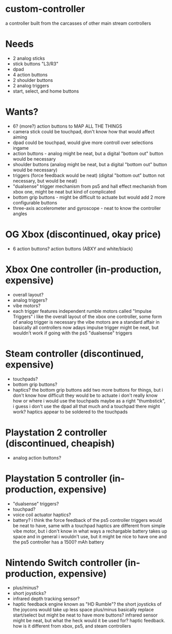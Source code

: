 # custom-controller
a controller built from the carcasses of other main stream controllers

# Needs
* 2 analog sticks
* stick buttons "L3/R3"
* dpad
* 4 action buttons
* 2 shoulder buttons
* 2 analog triggers
* start, select, and home buttons

# Wants?
* 6? (more?) action buttons to MAP ALL THE THINGS
* camera stick could be touchpad, don't know how that would affect aiming
* dpad could be touchpad, would give more controll over selections ingame
* action buttons - analog might be neat, but a digital "bottom out" button would be necessary
* shoulder buttons (analog might be neat, but a digital "bottom out" button would be necessary)
* triggers (force feedback would be neat) (digital "bottom out" button not necessary, but would be neat)
* "dualsense" trigger mechanism from ps5 and hall effect mechanish from xbox one, might be neat but kind of complicated
* bottom grip buttons - might be difficult to actuate but would add 2 more configurable buttons
* three-axis accelerometer and gyroscope - neat to know the controller angles

# OG Xbox (discontinued, okay price)
* 6 action buttons?
action buttons (ABXY and white/black)

# Xbox One controller (in-production, expensive)
* overall layout?
* analog triggers?
* vibe motors?
* each trigger features independent rumble motors called "Impulse Triggers"
i like the overall layout of the xbox one controller, some form of analog trigger is necessary
the vibe motors are a standard affair in basically all controllers now adays
impulse trigger might be neat, but wouldn't work if going with the ps5 "dualsense" triggers

# Steam controller (discontinued, expensive)
* touchpads?
* bottom grip buttons?
* haptics?
the bottom grip buttons add two more buttons for things, but i don't know how difficult they would be to actuate
i don't really know how or where i would use the touchpads
maybe as a right "thumbstick", i guess i don't use the dpad all that much and a touchpad there might work?
haptics appear to be soldered to the touchpads

# Playstation 2 controller (discontinued, cheapish)
* analog action buttons?

# Playstation 5 controller (in-production, expensive)
* "dualsense" triggers?
* touchpad?
* voice coil actuator haptics?
* battery?
i think the force feedback of the ps5 controller triggers would be neat to have, same with a touchpad
haptics are different from simple vibe motor, but i don't know in what ways
a rechargable battery takes up space and in general i wouldn't use, but it might be nice to have one and the ps5 controller has a 1500? mAh battery

# Nintendo Switch controller (in-production, expensive)
* plus/minus?
* short joysticks?
* infrared depth tracking sensor?
* haptic feedback engine known as "HD Rumble"?
the short joysticks of the joycons would take up less space
plus/minus basically replace start/select but might be neat to have more buttons?
infrared sensor might be neat, but what the heck would it be used for?
haptic feedback. how is it different from xbox, ps5, and steam controllers